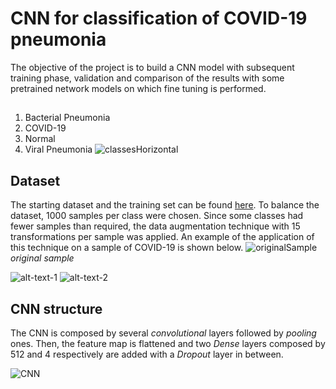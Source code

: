 # CNN for classification of COVID-19 pneumonia
The objective of the project is to build a CNN model with subsequent training phase, validation and comparison of the results with some pretrained network models on which fine tuning is performed.

## 
1. Bacterial Pneumonia
2. COVID-19
3. Normal
4. Viral Pneumonia
![classesHorizontal](https://user-images.githubusercontent.com/22591922/200346692-b36b14b0-706b-470f-b4b8-e66fbab93094.png)

## Dataset
The starting dataset and the training set can be found [here](https://www.kaggle.com/datasets/darshan1504/covid19-detection-xray-dataset).
To balance the dataset, 1000 samples per class were chosen.
Since some classes had fewer samples than required, the data augmentation technique with 15 transformations per sample was applied.
An example of the application of this technique on a sample of COVID-19 is shown below.
![originalSample](https://user-images.githubusercontent.com/22591922/200350097-6cd7b3c3-c2d3-411b-82f2-4b411bf3b962.png)*original sample*

![alt-text-1](https://user-images.githubusercontent.com/22591922/200350097-6cd7b3c3-c2d3-411b-82f2-4b411bf3b962.png "Original sample") ![alt-text-2](i[mage2.png](https://user-images.githubusercontent.com/22591922/200350641-45a933d2-a9b9-41f3-a019-0d36390d1bdd.png) "Augmented samples")
## CNN structure
The CNN is composed by several *convolutional* layers followed by *pooling* ones.
Then, the feature map is flattened and two *Dense* layers composed by 512 and 4 respectively are added with a *Dropout* layer in between.

![CNN](https://user-images.githubusercontent.com/22591922/200343426-da4b05b1-4f5d-4d6f-9ea3-882445e67511.png)
